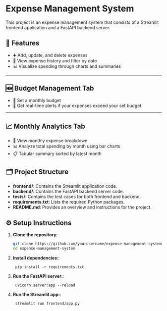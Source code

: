 # Expense Management System

This project is an expense management system that consists of a Streamlit frontend application and a FastAPI backend server.

## 🚀 Features

- ➕ Add, update, and delete expenses  
- 📅 View expense history and filter by date  
- 📊 Visualize spending through charts and summaries  

---

## 🆕 Budget Management Tab

- 🎯 Set a monthly budget  
- 🚨 Get real-time alerts if your expenses exceed your set budget  

---

## 📈 Monthly Analytics Tab

- 📅 View monthly expense breakdown  
- 📊 Analyze total spending by month using bar charts  
- 📋 Tabular summary sorted by latest month  

    
## 🗂 Project Structure

- **frontend/**: Contains the Streamlit application code.
- **backend/**: Contains the FastAPI backend server code.
- **tests/**: Contains the test cases for both frontend and backend.
- **requirements.txt**: Lists the required Python packages.
- **README.md**: Provides an overview and instructions for the project.


## ⚙️ Setup Instructions

1. **Clone the repository**:
   ```bash
   git clone https://github.com/yourusername/expense-management-system.git
   cd expense-management-system
   ```
1. **Install dependencies:**:   
   ```commandline
    pip install -r requirements.txt
   ```
1. **Run the FastAPI server:**:   
   ```commandline
    uvicorn server:app --reload
   ```
1. **Run the Streamlit app:**:   
   ```commandline
    streamlit run frontend/app.py
   ```

